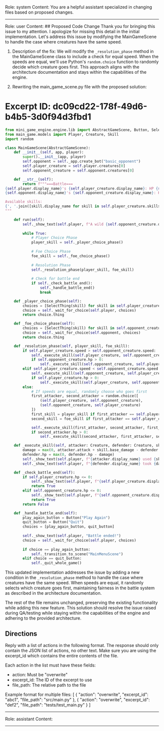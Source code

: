 Role: system
Content: You are a helpful assistant specialized in changing files based on proposed changes.
__________________
Role: user
Content: ## Proposed Code Change
Thank you for bringing this issue to my attention. I apologize for missing this detail in the initial implementation. Let's address this issue by modifying the MainGameScene to handle the case where creatures have the same speed.

1. Description of the fix:
We will modify the `_resolution_phase` method in the MainGameScene class to include a check for equal speed. When the speeds are equal, we'll use Python's `random.choice` function to randomly decide which creature goes first. This approach aligns with the architecture documentation and stays within the capabilities of the engine.

2. Rewriting the main_game_scene.py file with the proposed solution:

# Excerpt ID: dc09cd22-178f-49d6-b4b5-3d0f94d3fbd1
```python main_game/scenes/main_game_scene.py
from mini_game_engine.engine.lib import AbstractGameScene, Button, SelectThing
from main_game.models import Player, Creature, Skill
import random

class MainGameScene(AbstractGameScene):
    def __init__(self, app, player):
        super().__init__(app, player)
        self.opponent = self._app.create_bot("basic_opponent")
        self.player_creature = self.player.creatures[0]
        self.opponent_creature = self.opponent.creatures[0]

    def __str__(self):
        return f"""===Battle===
{self.player.display_name}'s {self.player_creature.display_name}: HP {self.player_creature.hp}/{self.player_creature.max_hp}
{self.opponent.display_name}'s {self.opponent_creature.display_name}: HP {self.opponent_creature.hp}/{self.opponent_creature.max_hp}

Available skills:
{', '.join([skill.display_name for skill in self.player_creature.skills])}
"""

    def run(self):
        self._show_text(self.player, f"A wild {self.opponent_creature.display_name} appeared!")
        
        while True:
            # Player Choice Phase
            player_skill = self._player_choice_phase()
            
            # Foe Choice Phase
            foe_skill = self._foe_choice_phase()
            
            # Resolution Phase
            self._resolution_phase(player_skill, foe_skill)
            
            # Check for battle end
            if self._check_battle_end():
                self._handle_battle_end()
                break

    def _player_choice_phase(self):
        choices = [SelectThing(skill) for skill in self.player_creature.skills]
        choice = self._wait_for_choice(self.player, choices)
        return choice.thing

    def _foe_choice_phase(self):
        choices = [SelectThing(skill) for skill in self.opponent_creature.skills]
        choice = self._wait_for_choice(self.opponent, choices)
        return choice.thing

    def _resolution_phase(self, player_skill, foe_skill):
        if self.player_creature.speed > self.opponent_creature.speed:
            self._execute_skill(self.player_creature, self.opponent_creature, player_skill)
            if self.opponent_creature.hp > 0:
                self._execute_skill(self.opponent_creature, self.player_creature, foe_skill)
        elif self.player_creature.speed < self.opponent_creature.speed:
            self._execute_skill(self.opponent_creature, self.player_creature, foe_skill)
            if self.player_creature.hp > 0:
                self._execute_skill(self.player_creature, self.opponent_creature, player_skill)
        else:
            # If speeds are equal, randomly choose who goes first
            first_attacker, second_attacker = random.choice([
                (self.player_creature, self.opponent_creature),
                (self.opponent_creature, self.player_creature)
            ])
            first_skill = player_skill if first_attacker == self.player_creature else foe_skill
            second_skill = foe_skill if first_attacker == self.player_creature else player_skill

            self._execute_skill(first_attacker, second_attacker, first_skill)
            if second_attacker.hp > 0:
                self._execute_skill(second_attacker, first_attacker, second_skill)

    def _execute_skill(self, attacker: Creature, defender: Creature, skill: Skill):
        damage = max(0, attacker.attack + skill.base_damage - defender.defense)
        defender.hp = max(0, defender.hp - damage)
        self._show_text(self.player, f"{attacker.display_name} used {skill.display_name}!")
        self._show_text(self.player, f"{defender.display_name} took {damage} damage!")

    def _check_battle_end(self):
        if self.player_creature.hp <= 0:
            self._show_text(self.player, f"{self.player_creature.display_name} fainted! You lose!")
            return True
        elif self.opponent_creature.hp <= 0:
            self._show_text(self.player, f"{self.opponent_creature.display_name} fainted! You win!")
            return True
        return False

    def _handle_battle_end(self):
        play_again_button = Button("Play Again")
        quit_button = Button("Quit")
        choices = [play_again_button, quit_button]
        
        self._show_text(self.player, "Battle ended!")
        choice = self._wait_for_choice(self.player, choices)
        
        if choice == play_again_button:
            self._transition_to_scene("MainMenuScene")
        elif choice == quit_button:
            self._quit_whole_game()
```

This updated implementation addresses the issue by adding a new condition in the `_resolution_phase` method to handle the case where creatures have the same speed. When speeds are equal, it randomly selects which creature goes first, maintaining fairness in the battle system as described in the architecture documentation.

The rest of the file remains unchanged, preserving the existing functionality while adding this new feature. This solution should resolve the issue raised during QA/testing while staying within the capabilities of the engine and adhering to the provided architecture.

## Directions
Reply with a list of actions in the following format. The response should only contain the JSON list of actions, no other text.
Make sure you are using the excerpt_id which contains the entire contents of the file.

Each action in the list must have these fields:
- action: Must be "overwrite"
- excerpt_id: The ID of the excerpt to use
- file_path: The relative path to the file

Example format for multiple files:
[
    {
        "action": "overwrite",
        "excerpt_id": "abc1",
        "file_path": "src/main.py"
    },
    {
        "action": "overwrite",
        "excerpt_id": "def2",
        "file_path": "tests/test_main.py"
    }
]
__________________
Role: assistant
Content: 
__________________
